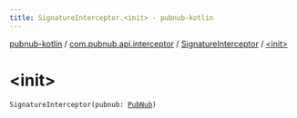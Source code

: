 ```yaml
---
title: SignatureInterceptor.<init> - pubnub-kotlin
---
```


[pubnub-kotlin](../../index.html) / [com.pubnub.api.interceptor](../index.html) / [SignatureInterceptor](index.html) / [&lt;init&gt;](./-init-.html)

# &lt;init&gt;

`SignatureInterceptor(pubnub: `[`PubNub`](../../com.pubnub.api/-pub-nub/index.html)`)`